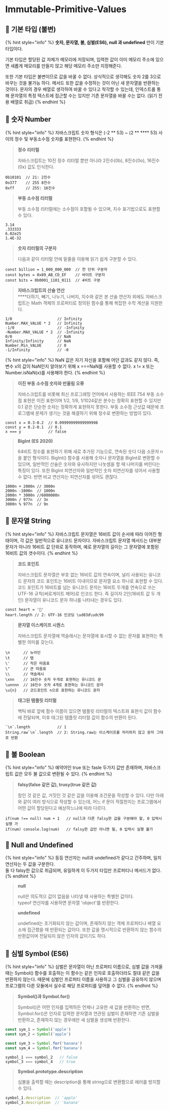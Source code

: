 # Immutable-Primitive-Values

## 🐇 기본 타입 (불변)

{% hint style="info" %}
**숫자, 문자열, 불, 심벌(ES6), null 과 undefined** 만이 기본 타입이다.

기본 타입은 할당된 값 자체가 메모리에 저장되며, 입력한 값이 이미 메모리 주소에 있으면 새롭게 메모리를 만들지 않고 해당 메모리 주소만 지정해준다.

또한 기본 타입은 불변이므로 값을 바꿀 수 없다. 상식적으로 생각해도 숫자 2를 3으로 바꾸는 것을 불가능 하다. 메서드 또한 값을 수정하는 것이 아닌 새 문자열을 반환하는 것이다. 문자의 경우 배열로 생각하여 바꿀 수 있다고 착각할 수 있는데, 인덱스트롤 통해 문자열의 특정 텍스트에 접근할 수는 있지만 기존 문자열을 바꿀 수는 없다. (읽기 전용 배열로 취급)
{% endhint %}

## 🐇 숫자 Number

{% hint style="info" %}
자바스크립트 숫자 형식은 (-2 \*\* 53) \~ (2 \*\* **** 53) 사이의 정수 및 부동소수점 숫자를 표현한다.
{% endhint %}

> **정수 리터럴**
>
> 자바스크립트는 10진 정수 리터럴 뿐만 아니라 2진수(0b), 8진수(0o), 16진수(0x) 값도 인식한다.

```
0b10101  // 21: 2진수 
0o377    // 255 8진수
0xff     // 255: 16진수
```

> **부동 소수점 리터럴**
>
> 부동 소수점 리터럴에는 소수점이 포함될 수 있으며, 지수 표기법으로도 표현할 수 있다.

```
3.14
.333333
6.02e25
1.4E-32
```

> **숫자 리터럴의 구분자**
>
> 다음과 같이 리터럴 안에 밑줄을 이용해 읽기 쉽게 구분할 수 있다.

```
const billion = 1_000_000_000  // 천 단위 구분자
const bytes = 0x89_AB_CD_EF    // 바이트 구분자
const bits = 0b0001_1101_0111  // 4비트 구분
```

> **자바스크립트의 산술 연산**\
> ****더하기, 빼기, 나누기, 나버지, 지수와 같은 본 산술 연산자 외에도 자바스크립트는 Math 객체의 프로퍼티로 정의된 함수를 통해 복잡한 수학 계산을 지원한다.

```
1/0                    // Infinity
Number.MAX_VALUE * 2   // Infinity
-1/0                   // -Infinity
-Number.MAX_VALUE * 2  // -Infinity
0/0                    // NaN
Infinity/Infinity      // NaN
Number.Min_VALUE       // 0
-1/Infinity            // -0
```

{% hint style="info" %}
NaN 값은 자기 자신을 포함해 어던 값과도 같지 않다. 즉, 변수 x의 값이 NaN인지 알아보기 위해 x ===NaN를 사용할 수 없다. x != x 또는 Number.isNaN(x)를 사용해야 한다.
{% endhint %}

> **이진 부동 소수점 숫자와 반올림 오류**
>
> 자바스크립트를 비롯해 최신 프로그래밍 언어에서 사용하는 IEEE 754 부동 소수점 표현은 이진 표현이며 1/2, 1/8, 1/1024같은 분수는 정확히 표현할 수 있지만 0.1 같은 단순한 숫자는 정확하게 표현하지 못한다. 부동 소수점 근삿값 때문에 프로그램에 문제가 생기는 것을 해결하기 위해 정수로 변환하는 방법이 있다.

```
const x = 0.3-0.2  // 0.09999999999999998
const y = 0.2-0.1  // 0.1
x === y            // false
```

> **BigInt (ES 2020)**
>
> 64비트 정수를 표현하기 위해 새로 추가된 기능으로, 연속된 숫다 다음 소문자 n을 붙인 형식이다. BigInt() 함수를 사용해 숫자나 문자열을 BigInt로 변환할 수 있으며, 일반적인 산술은 숫자와 유사하지만 나눗셈을 할 때 나머지를 버린다는 특징이 있다. 또한 BigInt 피연산자와 일반적인 숫자 피연산자를 섞어서 사용할 수 없다. 반면 비교 연산자는 피연산자를 섞어도 괜찮다.

```
1000n + 2000n // 3000n
2000n -1000n  // 1000n
2000n * 3000n //6000000n
3000n / 977n  // 3n
3000n % 977n  // 9n
```

## 🐇 문자열 String

{% hint style="info" %}
자바스크립트 문자열은 16비트 값이 순서에 따라 이어진 형태이며, 각 값은 일반적으로 유니코드 문자이다. 자바스크립트 문자열 메서드는 대부분 문자가 아니라 16비트 값 단위로 동작하며, 예로 문자열의 길이는 그 문자열에 포함된 16비트 값의 갯수이다.&#x20;
{% endhint %}

> **코드 포인트**
>
> 자바스크립트 문자열은 부호 없는 16비트 값의 연속이며, 널리 사용되는 유니코드 문자의 코드 포인트는 16비트 이내이므로 문자열 요소 하나로 표현할 수 있다. 코드 포인트가 16비트를 넘는 유니코드 문자는 16비트 두개를 연속으로 쓰는 UTF-16 규칙(써로게이트 페어)로 인코드 한다. 즉 길이자 2인(16비트 값 두 개인) 문자열이 유니코드 문자 하나를 나타내는 경우도 있다.

```
const heart = '💙'
heart.length // 2: UTF-16 인코딩 \ud83d\udc99
```

> **문자열 이스케이프 시퀀스**
>
> 자바스크립트 문자열에 역슬래시는 문자열에 표시할 수 없는 문자를 표현하는 특별한 의미를 갖는다.

```
\n      // 뉴라인
\t      // 탭
\'      // 작은 따옴표
\"      // 큰 따옴표
\\      // 역슬래시
\xnn    // 16진수 숫자 두개로 표현하는 유니코드 문
\unnnn  // 16진수 숫자 4개로 표현하는 유니코드 문자
\u{n}   // 코드포인트 n으로 표현하는 유니코드 문자 
```

> **태그된 탬플릿 리터럴**
>
> 백틱 바로 앞에 함수 이름이 있으면 템플릿 리터럴의 텍스트와 표현식 값이 함수에 전달되며, 이후 태그된 템플릿 리터럴 값이 함수의 반환이 된다.&#x20;

```
`\n`.length            // 1
String.raw`\n`.length  // 2: String.raw는 이스케이프를 처리하지 않고 문자 그대로 반환 
```

## 🐇 불 Boolean

{% hint style="info" %}
예약어인 true 또는 fasle 두가지 값만 존재하며, 자바스크립트 값은 모두 불 값으로 변환될 수 있다.
{% endhint %}

> **falsy(false 같은 값), trusy(true 같은 값)**
>
> 참인 것 같은 값, 거짓인 것 같은 값을 이용해 조건문을 작성할 수 있다. 다만 아래와 같이 여러 방식으로 작성할 수 있는데, 어느 if 문이 적절한지는 프로그램에서 어떤 값이 할당된다고 예상하느냐에 따라 다르다.&#x20;

```
if(num !== null) num + 1   // null과 다른 falsy한 값을 구분해야 할, 0 입력시 실행 가
if(num) console.log(num)   // falsy한 값만 아니면 될, 0 입력시 실행 불가
```

## 🐇 Null and Undefined

{% hint style="info" %}
동등 연산자는 null과 undefined가 같다고 간주하며, 일치 연산자는 두 값을 구분한다.\
둘 다 falsy한 값으로 취급되며, 유일하게 이 두가지 타입만 프로퍼티나 메서드가 없다.&#x20;
{% endhint %}

> **null**
>
> null은 의도적으 값이 없음을 나타낼 때 사용하는 특별한 값이다.\
> typeof 연산자를 사용하면 문자열 'object'를 반환한다.

> **undefined**
>
> undefined는 초기화되지 않는 값이며, 존재하지 않는 객체 프로퍼티나 배열 요소에 접근했을 때 반환되는 값이다. 또한 값을 명시적으로 반환하지 않는 함수의 반환값이며 전달되지 않은 인자의 값이기도 하다.

## 🐇 심벌 Symbol (ES6)

{% hint style="info" %}
심벌은 문자열이 아닌 프로퍼티 이름으로, 심벌 값을 가져올 때는 Symbol() 함수를 호출하는 이 함수는 같은 인자로 호출하더라도 절대 같은 값을 반환하지 않는다. 때문에 심벌인 프로퍼티 이름을 사용하고 그 심벌을 공유하지 않으며 프로그램의 다른 모듈에서 실수로 해당 프로퍼티를 덮어쓸 수 없다.
{% endhint %}

> **Symbol()과 Symbol.for()**
>
> Symbol()은 어떤 인자를 입력하든 언제나 고유한 새 값을 반환하는 반면, Symbol.for()은 인자로 입력한 문자열과 연관된 심벌이 존재하면 기존 심벌을 반환하고, 존재하지 않는 경우에만 새 심벌을 생성해 반환한다.

```js
const sym_1 = Symbol('apple')
const sym_2 = Symbol('apple')

const sym_3 = Symbol.for('banana')
const sym_4 = Symbol.for('banana')

symbol_1 === symbol_2   // false
symbol_3 === symbol_4   // true
```

> **Symbol.prototype.description**
>
> 심볼을 출력할 때는 description을 통해 string으로 변환함으로 에러를 방지할 수 있다.

```js
symbol_1.description  // 'apple'
symbol_3.description  // 'banana'
```
